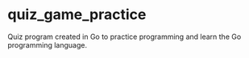 # quiz_game_practice
 Quiz program created in Go to practice programming and learn the Go programming language.
